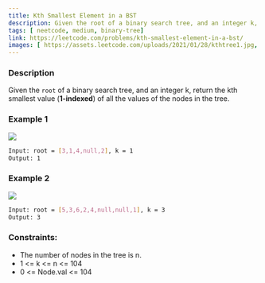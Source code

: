 ```yaml
---
title: Kth Smallest Element in a BST
description: Given the root of a binary search tree, and an integer k, return the kth smallest value (1-indexed) of all the values of the nodes in the tree.
tags: [ neetcode, medium, binary-tree]
link: https://leetcode.com/problems/kth-smallest-element-in-a-bst/
images: [ https://assets.leetcode.com/uploads/2021/01/28/kthtree1.jpg, https://assets.leetcode.com/uploads/2021/01/28/kthtree2.jpg ]
---
```


### Description

Given the `root` of a binary search tree, and an integer k, return the kth smallest value (**1-indexed**) of all the values of the nodes in the tree.

### Example 1

![](https://assets.leetcode.com/uploads/2021/01/28/kthtree1.jpg)

```bash
Input: root = [3,1,4,null,2], k = 1
Output: 1
```

### Example 2

![](https://assets.leetcode.com/uploads/2021/01/28/kthtree2.jpg)

```bash
Input: root = [5,3,6,2,4,null,null,1], k = 3
Output: 3
```

### Constraints:

- The number of nodes in the tree is n.
- 1 <= k <= n <= 104
- 0 <= Node.val <= 104